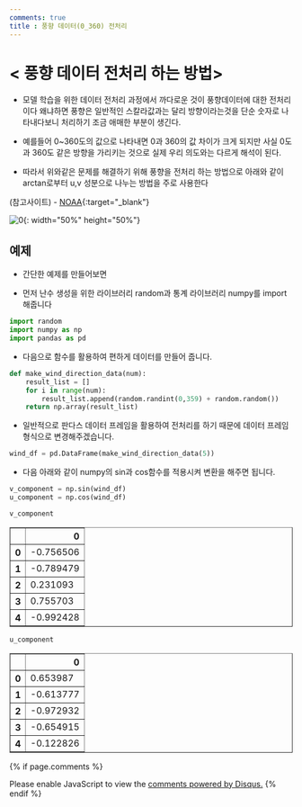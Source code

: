 ```yaml
---
comments: true
title : 풍향 데이터(0_360) 전처리
---
```


# < 풍향 데이터 전처리 하는 방법>
- 모델 학습을 위한 데이터 전처리 과정에서 까다로운 것이 풍향데이터에 대한 전처리이다 왜냐하면 풍향은 일반적인 스칼라값과는 달리 방향이라는것을 단순 숫자로 나타내다보니 처리하기 조금 애매한 부분이 생긴다.


- 예를들어 0~360도의 값으로 나타내면 0과 360의 값 차이가 크게 되지만 사실 0도과 360도 같은 방향을 가리키는 것으로 실제 우리 의도와는 다르게 해석이 된다.

- 따라서 위와같은 문제를 해결하기 위해 풍향을 전처리 하는 방법으로 아래와 같이 arctan로부터 u,v 성분으로 나누는 방법을 주로 사용한다

(참고사이트) - [NOAA](https://www.ndbc.noaa.gov/wndav.shtml){:target="_blank"}

![0](https://drive.google.com/uc?id=1BDE0n6RAatoxLIkTZ0zSVY-a3_HCaNPM){: width="50%" height="50%"}

## 예제
- 간단한 예제를 만들어보면

- 먼저 난수 생성을 위한 라이브러리 random과 통계 라이브러리 numpy를 import 해줍니다


```python
import random
import numpy as np
import pandas as pd
```

- 다음으로 함수를 활용하여 편하게 데이터를 만들어 줍니다.


```python
def make_wind_direction_data(num):
    result_list = []
    for i in range(num):
        result_list.append(random.randint(0,359) + random.random())
    return np.array(result_list)
```

- 일반적으로 판다스 데이터 프레임을 활용하여 전처리를 하기 때문에 데이터 프레임 형식으로 변경해주겠습니다.


```python
wind_df = pd.DataFrame(make_wind_direction_data(5))
```

- 다음 아래와 같이 numpy의 sin과 cos함수를 적용시켜 변환을 해주면 됩니다.


```python
v_component = np.sin(wind_df)
u_component = np.cos(wind_df)
```


```python
v_component
```




<div>
<style scoped>
    .dataframe tbody tr th:only-of-type {
        vertical-align: middle;
    }

    .dataframe tbody tr th {
        vertical-align: top;
    }

    .dataframe thead th {
        text-align: right;
    }
</style>
<table border="1" class="dataframe">
  <thead>
    <tr style="text-align: right;">
      <th></th>
      <th>0</th>
    </tr>
  </thead>
  <tbody>
    <tr>
      <th>0</th>
      <td>-0.756506</td>
    </tr>
    <tr>
      <th>1</th>
      <td>-0.789479</td>
    </tr>
    <tr>
      <th>2</th>
      <td>0.231093</td>
    </tr>
    <tr>
      <th>3</th>
      <td>0.755703</td>
    </tr>
    <tr>
      <th>4</th>
      <td>-0.992428</td>
    </tr>
  </tbody>
</table>
</div>




```python
u_component
```




<div>
<style scoped>
    .dataframe tbody tr th:only-of-type {
        vertical-align: middle;
    }

    .dataframe tbody tr th {
        vertical-align: top;
    }

    .dataframe thead th {
        text-align: right;
    }
</style>
<table border="1" class="dataframe">
  <thead>
    <tr style="text-align: right;">
      <th></th>
      <th>0</th>
    </tr>
  </thead>
  <tbody>
    <tr>
      <th>0</th>
      <td>0.653987</td>
    </tr>
    <tr>
      <th>1</th>
      <td>-0.613777</td>
    </tr>
    <tr>
      <th>2</th>
      <td>-0.972932</td>
    </tr>
    <tr>
      <th>3</th>
      <td>-0.654915</td>
    </tr>
    <tr>
      <th>4</th>
      <td>-0.122826</td>
    </tr>
  </tbody>
</table>
</div>


{% if page.comments %}
<div id="disqus_thread"></div>
<script>
    /**
    *  RECOMMENDED CONFIGURATION VARIABLES: EDIT AND UNCOMMENT THE SECTION BELOW TO INSERT DYNAMIC VALUES FROM YOUR PLATFORM OR CMS.
    *  LEARN WHY DEFINING THESE VARIABLES IS IMPORTANT: https://disqus.com/admin/universalcode/#configuration-variables    */
    /*
    var disqus_config = function () {
    this.page.url = PAGE_URL;  // Replace PAGE_URL with your page's canonical URL variable
    this.page.identifier = PAGE_IDENTIFIER; // Replace PAGE_IDENTIFIER with your page's unique identifier variable
    };
    */
    (function() { // DON'T EDIT BELOW THIS LINE
    var d = document, s = d.createElement('script');
    s.src = 'https://hahw94-github-io.disqus.com/embed.js';
    s.setAttribute('data-timestamp', +new Date());
    (d.head || d.body).appendChild(s);
    })();
</script>
<noscript>Please enable JavaScript to view the <a href="https://disqus.com/?ref_noscript">comments powered by Disqus.</a></noscript>
{% endif %}
